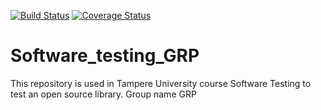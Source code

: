 [![Build Status](https://travis-ci.com/hejone/Software_testing_GRP.svg?branch=main)](https://travis-ci.com/hejone/Software_testing_GRP)
[![Coverage Status](https://coveralls.io/repos/github/hejone/Software_testing_GRP/badge.svg?branch=main)](https://coveralls.io/github/hejone/Software_testing_GRP?branch=main)
# Software_testing_GRP
This repository is used in Tampere University course Software Testing to test
an open source library. Group name GRP
